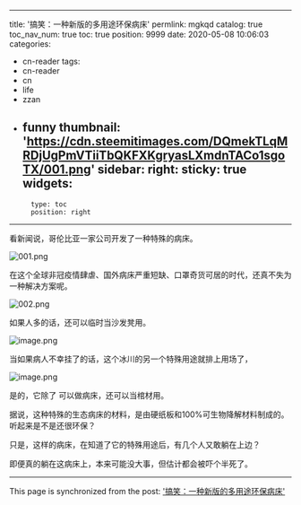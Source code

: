 
---
title: '搞笑：一种新版的多用途环保病床'
permlink: mgkqd
catalog: true
toc_nav_num: true
toc: true
position: 9999
date: 2020-05-08 10:06:03
categories:
- cn-reader
tags:
- cn-reader
- cn
- life
- zzan
- funny
thumbnail: 'https://cdn.steemitimages.com/DQmekTLqMRDjUgPmVTiiTbQKFXKgryasLXmdnTACo1sgoTX/001.png'
sidebar:
    right:
        sticky: true
widgets:
    -
        type: toc
        position: right
---


看新闻说，哥伦比亚一家公司开发了一种特殊的病床。



![001.png](https://cdn.steemitimages.com/DQmekTLqMRDjUgPmVTiiTbQKFXKgryasLXmdnTACo1sgoTX/001.png)


在这个全球非冠疫情肆虐、国外病床严重短缺、口罩奇货可居的时代，还真不失为一种解决方案呢。


![002.png](https://cdn.steemitimages.com/DQmY8oN3tx8gxiBrHfigXp5d2H8QFNSARwLHk6JpANjGxcM/002.png)



如果人多的话，还可以临时当沙发凳用。

![image.png](https://images.hive.blog/DQmdT4CkARtoeS6kEVGAqorfYH1EaGrP8zuKbYxfr25GwdX/image.png)


当如果病人不幸挂了的话，这个冰川的另一个特殊用途就排上用场了，


![image.png](https://images.hive.blog/DQmdsfgLit34kcHgE2YV8NvHh8GoTn8vyXE3GAyMhEYqqPj/image.png)

是的，它除了 可以做病床，还可以当棺材用。

据说，这种特殊的生态病床的材料，是由硬纸板和100%可生物降解材料制成的。听起来是不是还很环保？

只是，这样的病床，在知道了它的特殊用途后，有几个人又敢躺在上边？

即便真的躺在这病床上，本来可能没大事，但估计都会被吓个半死了。

- - -

This page is synchronized from the post: ['搞笑：一种新版的多用途环保病床'](https://steemit.com/@rivalhw/mgkqd)
